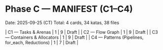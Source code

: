 # Phase C — MANIFEST (C1–C4)
Date: 2025-09-25 (CT)
Total: 4 cards, 34 katas, 38 files

| C1 — Tasks & Arenas | 1 | 9 | Draft |
| C2 — Flow Graph | 1 | 9 | Draft |
| C3 — Containers & Allocators | 1 | 9 | Draft |
| C4 — Patterns (Pipelines, for_each, Reductions) | 1 | 7 | Draft |